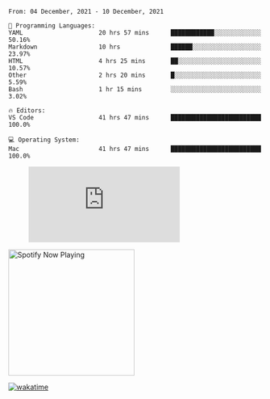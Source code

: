 <!--START_SECTION:waka-->
```text
From: 04 December, 2021 - 10 December, 2021

💬 Programming Languages: 
YAML                     20 hrs 57 mins      ████████████░░░░░░░░░░░░░   50.16% 
Markdown                 10 hrs              ██████░░░░░░░░░░░░░░░░░░░   23.97% 
HTML                     4 hrs 25 mins       ██░░░░░░░░░░░░░░░░░░░░░░░   10.57% 
Other                    2 hrs 20 mins       █░░░░░░░░░░░░░░░░░░░░░░░░   5.59% 
Bash                     1 hr 15 mins        ░░░░░░░░░░░░░░░░░░░░░░░░░   3.02%

🔥 Editors: 
VS Code                  41 hrs 47 mins      █████████████████████████   100.0%

💻 Operating System: 
Mac                      41 hrs 47 mins      █████████████████████████   100.0%

```


<!--END_SECTION:waka-->

<figure><embed src="https://wakatime.com/share/@gregnrobinson/001c6d31-0c95-44f9-b6d7-9fd705354f62.svg"></embed></figure>

[<img src="https://spotify-playing-gregnrobinson.vercel.app/api/spotify/?background_color=transparent" alt="Spotify Now Playing" width="250" />](https://open.spotify.com/user/gregnrobinson-ca)

[![wakatime](https://wakatime.com/badge/user/37718f76-572e-4513-b2c5-41c4d93d287a.svg)](https://wakatime.com/@37718f76-572e-4513-b2c5-41c4d93d287a)



